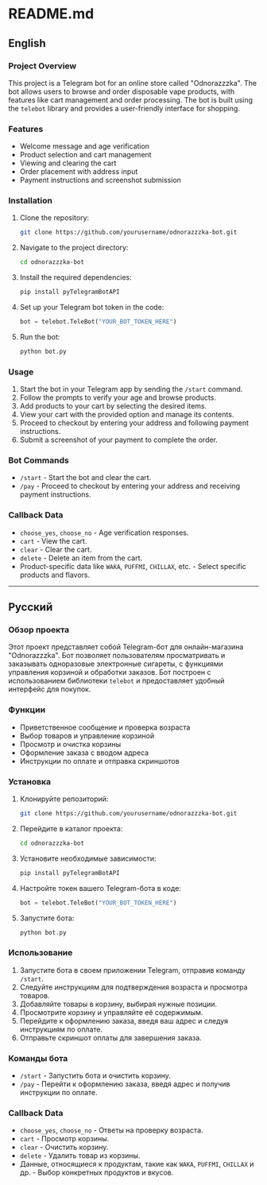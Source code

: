 # README.md

## English

### Project Overview

This project is a Telegram bot for an online store called "Odnorazzzka". The bot allows users to browse and order disposable vape products, with features like cart management and order processing. The bot is built using the `telebot` library and provides a user-friendly interface for shopping.

### Features

- Welcome message and age verification
- Product selection and cart management
- Viewing and clearing the cart
- Order placement with address input
- Payment instructions and screenshot submission

### Installation

1. Clone the repository:

    ```sh
    git clone https://github.com/yourusername/odnorazzzka-bot.git
    ```

2. Navigate to the project directory:

    ```sh
    cd odnorazzzka-bot
    ```

3. Install the required dependencies:

    ```sh
    pip install pyTelegramBotAPI
    ```

4. Set up your Telegram bot token in the code:

    ```python
    bot = telebot.TeleBot("YOUR_BOT_TOKEN_HERE")
    ```

5. Run the bot:

    ```sh
    python bot.py
    ```

### Usage

1. Start the bot in your Telegram app by sending the `/start` command.
2. Follow the prompts to verify your age and browse products.
3. Add products to your cart by selecting the desired items.
4. View your cart with the provided option and manage its contents.
5. Proceed to checkout by entering your address and following payment instructions.
6. Submit a screenshot of your payment to complete the order.

### Bot Commands

- `/start` - Start the bot and clear the cart.
- `/pay` - Proceed to checkout by entering your address and receiving payment instructions.

### Callback Data

- `choose_yes`, `choose_no` - Age verification responses.
- `cart` - View the cart.
- `clear` - Clear the cart.
- `delete` - Delete an item from the cart.
- Product-specific data like `WAKA`, `PUFFMI`, `CHILLAX`, etc. - Select specific products and flavors.


---

## Русский

### Обзор проекта

Этот проект представляет собой Telegram-бот для онлайн-магазина "Odnorazzzka". Бот позволяет пользователям просматривать и заказывать одноразовые электронные сигареты, с функциями управления корзиной и обработки заказов. Бот построен с использованием библиотеки `telebot` и предоставляет удобный интерфейс для покупок.

### Функции

- Приветственное сообщение и проверка возраста
- Выбор товаров и управление корзиной
- Просмотр и очистка корзины
- Оформление заказа с вводом адреса
- Инструкции по оплате и отправка скриншотов

### Установка

1. Клонируйте репозиторий:

    ```sh
    git clone https://github.com/yourusername/odnorazzzka-bot.git
    ```

2. Перейдите в каталог проекта:

    ```sh
    cd odnorazzzka-bot
    ```

3. Установите необходимые зависимости:

    ```sh
    pip install pyTelegramBotAPI
    ```

4. Настройте токен вашего Telegram-бота в коде:

    ```python
    bot = telebot.TeleBot("YOUR_BOT_TOKEN_HERE")
    ```

5. Запустите бота:

    ```sh
    python bot.py
    ```

### Использование

1. Запустите бота в своем приложении Telegram, отправив команду `/start`.
2. Следуйте инструкциям для подтверждения возраста и просмотра товаров.
3. Добавляйте товары в корзину, выбирая нужные позиции.
4. Просмотрите корзину и управляйте её содержимым.
5. Перейдите к оформлению заказа, введя ваш адрес и следуя инструкциям по оплате.
6. Отправьте скриншот оплаты для завершения заказа.

### Команды бота

- `/start` - Запустить бота и очистить корзину.
- `/pay` - Перейти к оформлению заказа, введя адрес и получив инструкции по оплате.

### Callback Data

- `choose_yes`, `choose_no` - Ответы на проверку возраста.
- `cart` - Просмотр корзины.
- `clear` - Очистить корзину.
- `delete` - Удалить товар из корзины.
- Данные, относящиеся к продуктам, такие как `WAKA`, `PUFFMI`, `CHILLAX` и др. - Выбор конкретных продуктов и вкусов.




